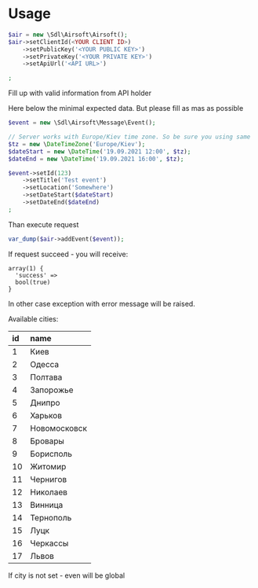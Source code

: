 # Usage

```php
$air = new \Sdl\Airsoft\Airsoft();
$air->setClientId(<YOUR CLIENT ID>)
	->setPublicKey('<YOUR PUBLIC KEY>')
	->setPrivateKey('<YOUR PRIVATE KEY>')
	->setApiUrl('<API URL>')

;
```

Fill up with valid information from API holder


Here below the minimal expected data. But please fill as mas as possible

```php
$event = new \Sdl\Airsoft\Message\Event();

// Server works with Europe/Kiev time zone. So be sure you using same
$tz = new \DateTimeZone('Europe/Kiev');
$dateStart = new \DateTime('19.09.2021 12:00', $tz);
$dateEnd = new \DateTime('19.09.2021 16:00', $tz);

$event->setId(123)
	->setTitle('Test event')
	->setLocation('Somewhere')
	->setDateStart($dateStart)
	->setDateEnd($dateEnd)
;
```

Than execute request

```php
var_dump($air->addEvent($event));
```

If request succeed - you will receive:

```
array(1) {
  'success' =>
  bool(true)
}
```

In other case exception with error message will be raised.

Available cities:

| id | name |
| :--- | :--- |
| 1 | Киев |
| 2 | Одесса |
| 3 | Полтава |
| 4 | Запорожье |
| 5 | Днипро |
| 6 | Харьков |
| 7 | Новомосковск |
| 8 | Бровары |
| 9 | Борисполь |
| 10 | Житомир |
| 11 | Чернигов |
| 12 | Николаев |
| 13 | Винница |
| 14 | Тернополь |
| 15 | Луцк |
| 16 | Черкассы |
| 17 | Львов |

If city is not set - even will be global